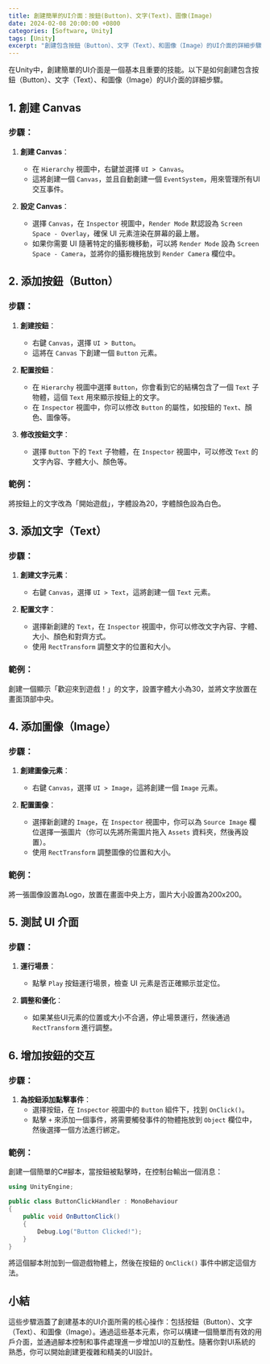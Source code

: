 ```yaml
---
title: 創建簡單的UI介面：按鈕(Button)、文字(Text)、圖像(Image)
date: 2024-02-08 20:00:00 +0800
categories: [Software, Unity]
tags: [Unity] 
excerpt: "創建包含按鈕（Button）、文字（Text）、和圖像（Image）的UI介面的詳細步驟"
---
```


在Unity中，創建簡單的UI介面是一個基本且重要的技能。以下是如何創建包含按鈕（Button）、文字（Text）、和圖像（Image）的UI介面的詳細步驟。

## **1. 創建 Canvas**

### **步驟**：
1. **創建 Canvas**：
   - 在 `Hierarchy` 視圖中，右鍵並選擇 `UI > Canvas`。
   - 這將創建一個 `Canvas`，並且自動創建一個 `EventSystem`，用來管理所有UI交互事件。

2. **設定 Canvas**：
   - 選擇 `Canvas`，在 `Inspector` 視圖中，`Render Mode` 默認設為 `Screen Space - Overlay`，確保 UI 元素渲染在屏幕的最上層。
   - 如果你需要 UI 隨著特定的攝影機移動，可以將 `Render Mode` 設為 `Screen Space - Camera`，並將你的攝影機拖放到 `Render Camera` 欄位中。

## **2. 添加按鈕（Button）**

### **步驟**：
1. **創建按鈕**：
   - 右鍵 `Canvas`，選擇 `UI > Button`。
   - 這將在 `Canvas` 下創建一個 `Button` 元素。

2. **配置按鈕**：
   - 在 `Hierarchy` 視圖中選擇 `Button`，你會看到它的結構包含了一個 `Text` 子物體，這個 `Text` 用來顯示按鈕上的文字。
   - 在 `Inspector` 視圖中，你可以修改 `Button` 的屬性，如按鈕的 `Text`、顏色、圖像等。

3. **修改按鈕文字**：
   - 選擇 `Button` 下的 `Text` 子物體，在 `Inspector` 視圖中，可以修改 `Text` 的文字內容、字體大小、顏色等。

### **範例**：
將按鈕上的文字改為「開始遊戲」，字體設為20，字體顏色設為白色。

## **3. 添加文字（Text）**

### **步驟**：
1. **創建文字元素**：
   - 右鍵 `Canvas`，選擇 `UI > Text`，這將創建一個 `Text` 元素。

2. **配置文字**：
   - 選擇新創建的 `Text`，在 `Inspector` 視圖中，你可以修改文字內容、字體、大小、顏色和對齊方式。
   - 使用 `RectTransform` 調整文字的位置和大小。

### **範例**：
創建一個顯示「歡迎來到遊戲！」的文字，設置字體大小為30，並將文字放置在畫面頂部中央。

## **4. 添加圖像（Image）**

### **步驟**：
1. **創建圖像元素**：
   - 右鍵 `Canvas`，選擇 `UI > Image`，這將創建一個 `Image` 元素。

2. **配置圖像**：
   - 選擇新創建的 `Image`，在 `Inspector` 視圖中，你可以為 `Source Image` 欄位選擇一張圖片（你可以先將所需圖片拖入 `Assets` 資料夾，然後再設置）。
   - 使用 `RectTransform` 調整圖像的位置和大小。

### **範例**：
將一張圖像設置為Logo，放置在畫面中央上方，圖片大小設置為200x200。

## **5. 測試 UI 介面**

### **步驟**：
1. **運行場景**：
   - 點擊 `Play` 按鈕運行場景，檢查 UI 元素是否正確顯示並定位。
   
2. **調整和優化**：
   - 如果某些UI元素的位置或大小不合適，停止場景運行，然後通過 `RectTransform` 進行調整。

## **6. 增加按鈕的交互**

### **步驟**：
1. **為按鈕添加點擊事件**：
   - 選擇按鈕，在 `Inspector` 視圖中的 `Button` 組件下，找到 `OnClick()`。
   - 點擊 `+` 來添加一個事件，將需要觸發事件的物體拖放到 `Object` 欄位中，然後選擇一個方法進行綁定。

### **範例**：
創建一個簡單的C#腳本，當按鈕被點擊時，在控制台輸出一個消息：

```csharp
using UnityEngine;

public class ButtonClickHandler : MonoBehaviour
{
    public void OnButtonClick()
    {
        Debug.Log("Button Clicked!");
    }
}
```

將這個腳本附加到一個遊戲物體上，然後在按鈕的 `OnClick()` 事件中綁定這個方法。

## **小結**

這些步驟涵蓋了創建基本的UI介面所需的核心操作：包括按鈕（Button）、文字（Text）、和圖像（Image）。通過這些基本元素，你可以構建一個簡單而有效的用戶介面，並通過腳本控制和事件處理進一步增加UI的互動性。隨著你對UI系統的熟悉，你可以開始創建更複雜和精美的UI設計。
